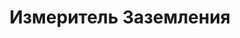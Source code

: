 ---
id: '14'
title: Измеритель Заземления
description: Залог 2000 рублей
price: '350'
order: 14
default_thumbnail_image: images/IMG_20210204_124936.jpg
default_original_image: images/IMG_20210204_124936_sm.jpg
category: content/category/06izmer.md
featured: true
layout: product
---